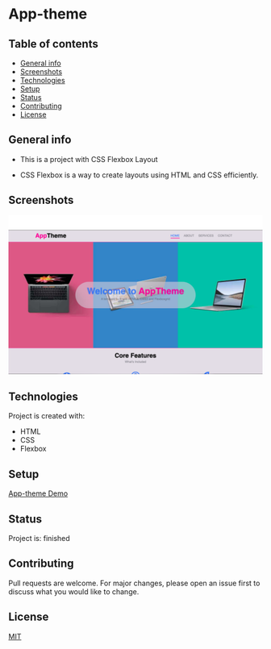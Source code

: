 # App-theme

## Table of contents

* [General info](#general-info)
* [Screenshots](#screenshots)
* [Technologies](#technologies)
* [Setup](#setup)
* [Status](#status)
* [Contributing](#contributing)
* [License](#license)

## General info

- This is a  project with CSS Flexbox Layout

- CSS Flexbox is a way to create layouts using HTML and CSS efficiently.

## Screenshots

![Example screenshot](./images/Screenshot.png)

## Technologies

Project is created with:

* HTML
* CSS
* Flexbox

## Setup

[App-theme Demo](https://krystynamil.github.io/app-theme/)

## Status

Project is: finished

## Contributing

Pull requests are welcome. For major changes, please open an issue first to discuss what you would like to change.

## License

[MIT](https://github.com/KrystynaMil/acme-web-design/blob/master/LICENSE)